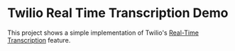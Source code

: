 # Twilio Real Time Transcription Demo

This project shows a simple implementation of Twilio's [Real-Time Transcription](https://www.twilio.com/en-us/changelog/realtime-transcriptions-is-public-beta) feature.
